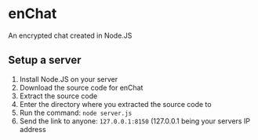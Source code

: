 # enChat
An encrypted chat created in Node.JS

## Setup a server
1. Install Node.JS on your server
2. Download the source code for enChat
3. Extract the source code
4. Enter the directory where you extracted the source code to
5. Run the command: `node server.js`
6. Send the link to anyone: `127.0.0.1:8150` (127.0.0.1 being your servers IP address
